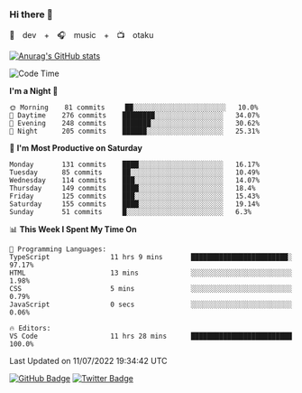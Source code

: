 ### Hi there 👋

🚀　dev　+　🎧　music　+　📺　otaku


[![Anurag's GitHub stats](https://github-readme-stats.vercel.app/api?username=koheitasaka&count_private=true&show_icons=true&theme=monokai)](https://github.com/koheitasaka/github-readme-stats)

<!--START_SECTION:waka-->
![Code Time](http://img.shields.io/badge/Code%20Time-0%20secs-blue)

**I'm a Night 🦉** 

```text
🌞 Morning    81 commits     ██░░░░░░░░░░░░░░░░░░░░░░░   10.0% 
🌆 Daytime    276 commits    ████████░░░░░░░░░░░░░░░░░   34.07% 
🌃 Evening    248 commits    ███████░░░░░░░░░░░░░░░░░░   30.62% 
🌙 Night      205 commits    ██████░░░░░░░░░░░░░░░░░░░   25.31%

```
📅 **I'm Most Productive on Saturday** 

```text
Monday       131 commits    ████░░░░░░░░░░░░░░░░░░░░░   16.17% 
Tuesday      85 commits     ██░░░░░░░░░░░░░░░░░░░░░░░   10.49% 
Wednesday    114 commits    ███░░░░░░░░░░░░░░░░░░░░░░   14.07% 
Thursday     149 commits    ████░░░░░░░░░░░░░░░░░░░░░   18.4% 
Friday       125 commits    ███░░░░░░░░░░░░░░░░░░░░░░   15.43% 
Saturday     155 commits    ████░░░░░░░░░░░░░░░░░░░░░   19.14% 
Sunday       51 commits     █░░░░░░░░░░░░░░░░░░░░░░░░   6.3%

```


📊 **This Week I Spent My Time On** 

```text
💬 Programming Languages: 
TypeScript               11 hrs 9 mins       ████████████████████████░   97.17% 
HTML                     13 mins             ░░░░░░░░░░░░░░░░░░░░░░░░░   1.98% 
CSS                      5 mins              ░░░░░░░░░░░░░░░░░░░░░░░░░   0.79% 
JavaScript               0 secs              ░░░░░░░░░░░░░░░░░░░░░░░░░   0.06%

🔥 Editors: 
VS Code                  11 hrs 28 mins      █████████████████████████   100.0%

```


 Last Updated on 11/07/2022 19:34:42 UTC
<!--END_SECTION:waka-->

[![GitHub Badge](https://img.shields.io/badge/GitHub-100000?style=for-the-badge&logo=github&logoColor=white)](https://github.com/koheitasaka)
[![Twitter Badge](https://img.shields.io/badge/Twitter-1DA1F2?style=for-the-badge&logo=twitter&logoColor=white)](https://twitter.com/sleep_asleep_)
